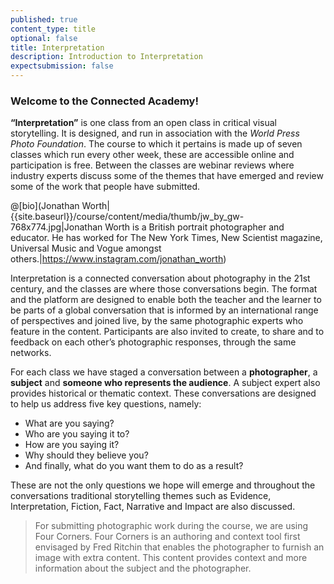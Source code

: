 ```yaml
---
published: true
content_type: title
optional: false
title: Interpretation
description: Introduction to Interpretation
expectsubmission: false
---
```

### Welcome to the Connected Academy!
 
**“Interpretation”** is one class from an open class in critical visual storytelling. It is designed, and run in association with the _World Press Photo Foundation_. The course to which it pertains is made up of seven classes which run every other week, these are accessible online and participation is free. Between the classes are webinar reviews where industry experts discuss some of the themes that have emerged and review some of the work that people have submitted.

@[bio](Jonathan Worth|{{site.baseurl}}/course/content/media/thumb/jw_by_gw-768x774.jpg|Jonathan Worth is a British portrait photographer and educator. He has worked for The New York Times, New Scientist magazine, Universal Music and Vogue amongst others.|https://www.instagram.com/jonathan_worth)
 
Interpretation is a connected conversation about photography in the 21st century, and the classes are where those conversations begin. The format and the platform are designed to enable both the teacher and the learner to be parts of a global conversation that is informed by an international range of perspectives and joined live, by the same photographic experts who feature in the content. Participants are also invited to create, to share and to feedback on each other’s photographic responses, through the same networks.
 
For each class we have staged a conversation between a **photographer**, a **subject** and **someone who represents the audience**. A subject expert also provides historical or thematic context. These conversations are designed to help us address five key questions, namely:
 
- What are you saying?
- Who are you saying it to?
- How are you saying it?
- Why should they believe you?
- And finally, what do you want them to do as a result?
 
These are not the only questions we hope will emerge and throughout the conversations traditional storytelling themes such as Evidence, Interpretation, Fiction, Fact, Narrative and Impact are also discussed.
 
> For submitting photographic work during the course, we are using Four Corners. Four Corners is an authoring and context tool first envisaged by Fred Ritchin that enables the photographer to furnish an image with extra content. This content provides context and more information about the subject and the photographer.
